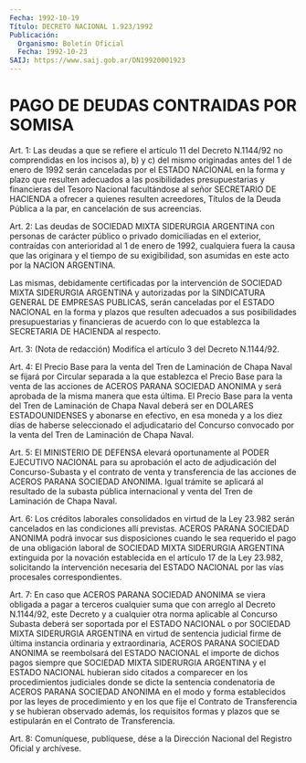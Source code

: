 ```yaml
---
Fecha: 1992-10-19
Título: DECRETO NACIONAL 1.923/1992
Publicación:
  Organismo: Boletín Oficial
  Fecha: 1992-10-23
SAIJ: https://www.saij.gob.ar/DN19920001923
---
```

# PAGO DE DEUDAS CONTRAIDAS POR SOMISA

<a id="1"></a>
Art. 1: Las deudas a que se refiere el artículo 11 del Decreto N.1144/92  no  comprendidas  en  los  incisos a), b) y c) del mismo originadas antes del 1 de enero de 1992  serán  canceladas  por  el ESTADO  NACIONAL  en  la forma y plazo que resulten adecuados a las posibilidades presupuestarias  y  financieras  del  Tesoro Nacional facultándose  al señor SECRETARIO DE HACIENDA a ofrecer  a  quienes resulten acreedores,  Títulos  de  la  Deuda  Pública  a la par, en cancelación de sus acreencias.

<a id="2"></a>
Art.  2: Las deudas de SOCIEDAD MIXTA SIDERURGIA ARGENTINA con personas  de    carácter  público  o  privado  domiciliadas  en  el exterior, contraídas  con  anterioridad  al  1  de  enero  de 1992, cualquiera  fuera  la  causa  que  las  originara y el tiempo de su exigibilidad, son asumidas en este acto por  la  NACION  ARGENTINA.

Las   mismas,  debidamente  certificadas  por  la  intervención  de SOCIEDAD    MIXTA    SIDERURGIA  ARGENTINA  y  autorizadas  por  la SINDICATURA GENERAL DE  EMPRESAS  PUBLICAS, serán canceladas por el ESTADO NACIONAL en la forma y plazos  que  resulten adecuados a sus posibilidades presupuestarias y financieras  de  acuerdo con lo que establezca la SECRETARIA DE HACIENDA al respecto.

<a id="3"></a>
Art. 3: (Nota de redacción) Modifíca el artículo 3 del Decreto N.1144/92.

<a id="4"></a>
Art. 4: El Precio Base para la venta del Tren de Laminación de Chapa  Naval se fijará por Circular separada a la que establezca el Precio Base  para  la  venta  de  las  acciones  de  ACEROS  PARANA SOCIEDAD  ANONIMA  y  será  aprobada  de  la  misma manera que esta última.  El  Precio  Base para la venta del Tren de  Laminación  de Chapa Naval deberá ser  en  DOLARES  ESTADOUNIDENSES  y abonarse en efectivo,  en  esa moneda y a los diez días de haberse seleccionado el adjudicatario  del  Concurso  convocado por la venta del Tren de Laminación de Chapa Naval.

<a id="5"></a>
Art. 5: El MINISTERIO DE DEFENSA elevará oportunamente al PODER EJECUTIVO  NACIONAL  para su aprobación el acto de adjudicación del Concurso-Subasta y el  contrato  de  venta  y  transferencia de las acciones  de  ACEROS  PARANA  SOCIEDAD  ANONIMA. Igual  trámite  se aplicará al resultado de la subasta pública  internacional  y venta del Tren de Laminación de Chapa Naval.

<a id="6"></a>
Art. 6: Los créditos laborales consolidados en virtud de la Ley 23.982  serán  cancelados en las condiciones allí previstas. ACEROS PARANA SOCIEDAD  ANONIMA  podrá invocar sus disposiciones cuando le sea requerido el pago de una  obligación  laboral de SOCIEDAD MIXTA SIDERURGIA ARGENTINA extinguida por la novación  establecida  en el artículo    17  de  la  Ley  23.982,  solicitando  la  intervención necesaria del ESTADO NACIONAL por las vías procesales correspondientes.

<a id="7"></a>
Art.  7:  En  caso que ACEROS PARANA SOCIEDAD ANONIMA se viera obligada a pagar a terceros  cualquier  suma  que  con  arreglo  al Decreto  N.1144/92, este Decreto y a cualquier otra norma aplicable al Concurso  Subasta  deberá ser soportada por el ESTADO NACIONAL o por SOCIEDAD MIXTA SIDERURGIA  ARGENTINA  en  virtud  de  sentencia judicial  firme  de  última  instancia  ordinaria y extraordinaria, ACEROS PARANA SOCIEDAD ANONIMA se reembolsará  del  ESTADO NACIONAL el  importe  de dichos pagos siempre que SOCIEDAD MIXTA  SIDERURGIA ARGENTINA y el  ESTADO  NACIONAL hubieran sido citados a comparecer en  los  procedimientos judiciales  donde  se  dicte  la  sentencia condenatoria  de  ACEROS PARANA SOCIEDAD ANONIMA en el modo y forma establecidos por las  leyes  de  procedimiento y en los que fije el Contrato  de  Transferencia  y se hubieran  observado  además,  los requisitos formas y plazos que  se  estipularán  en  el Contrato de Transferencia.

<a id="8"></a>
Art.  8: Comuníquese, publíquese, dése a la Dirección Nacional del Registro Oficial y archívese.